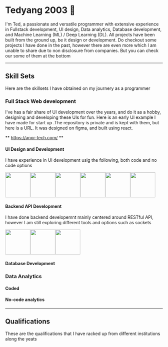 # Tedyang 2003 👋

I'm Ted, a passionate and versatile programmer with extensive experience in Fullstack development, UI design, Data analytics, Database development, and Machine Learning (ML) / Deep Learning (DL). All projects have been built from the ground up, be it design or development. Do checkout some projects I have done in the past, however there are even more which I am unable to share due to non disclosure from companies. But you can check our some of them at the bottom

<hr />

## Skill Sets
Here are the skillsets I have obtained on my journery as a programmer

### Full Stack Web development
I've has a fair share of UI development over the years, and do it as a hobby, designing and developing these UIs for fun. Here is an early UI example I have made for start up .The repository is private and is kept with them, but here is a URL. It was designed on figma, and built using react.

** https://anor-tech.com/ **

#### UI Design and Development
I have experience in UI development usig the following, both code and no code options
<div style="display:flex; ">
    <img src="https://cdn4.iconfinder.com/data/icons/logos-brands-in-colors/3000/figma-logo-512.png" height="80px"/>
    <img src="https://cdn.pixabay.com/photo/2017/08/05/11/16/logo-2582748_1280.png" height="80px"/>
    <img src="https://cdn.pixabay.com/photo/2017/08/05/11/16/logo-2582747_1280.png" height="80px"/>
    <img src="https://e7.pngegg.com/pngimages/439/345/png-clipart-bootstrap-logo-thumbnail-tech-companies.png" height="80px"/>
    <img src="https://upload.wikimedia.org/wikipedia/commons/thumb/d/d5/Tailwind_CSS_Logo.svg/2560px-Tailwind_CSS_Logo.svg.png" height="80px"/>    
    <img src="https://encrypted-tbn0.gstatic.com/images?q=tbn:ANd9GcRwA0vHg8xXDiBGuutv6wIwloQDFJ0HcRDvDx0uqMCS9XDkmneXmAOh1K5K3g&s" height="80px"/>    

</div>


#### Backend API Development
I have done backend developemnt mainly centered around RESTful API, however I am still exploring different tools and options such as sockets
<div style="display:flex;">
    <img src="https://www.bairesdev.com/wp-content/uploads/2021/08/Flask-1.svg" height="80px"/>
    <img src="https://encrypted-tbn0.gstatic.com/images?q=tbn:ANd9GcSKmtAv2G_LoVvYzVphgkaW6W1yj3z0tR7igw&s" height="80px"/>
    <img src="https://encrypted-tbn0.gstatic.com/images?q=tbn:ANd9GcSBwzWqFVu66ck-2u_nDBgLTZbR3cNjpUCbWg&s" height="80px"/>
</div>

#### Database Development


### Data Analytics 
#### Coded

#### No-code analytics


<hr />

## Qualifications
These are the qualifications that I have racked up from different institutions along the yeats
